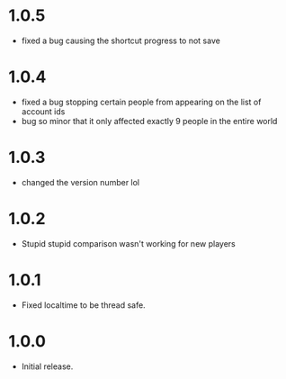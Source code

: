 # 1.0.5
- fixed a bug causing the shortcut progress to not save

# 1.0.4
- fixed a bug stopping certain people from appearing on the list of account ids
- bug so minor that it only affected exactly 9 people in the entire world

# 1.0.3
- changed the version number lol

# 1.0.2
- Stupid stupid comparison wasn't working for new players

# 1.0.1
- Fixed localtime to be thread safe.

# 1.0.0
- Initial release.
